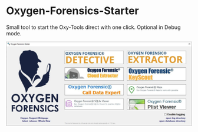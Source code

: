 # Oxygen-Forensics-Starter
 Small tool to start the Oxy-Tools direct with one click. Optional in Debug mode.

![](images/screenshoot.jpg)
